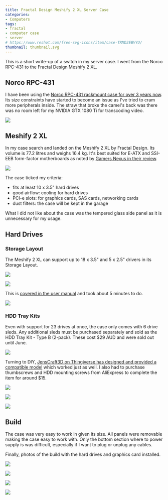 ```yaml
---
title: Fractal Design Meshify 2 XL Server Case
categories:
- Computers
tags:
- fractal
- computer case
- server
# https://www.reshot.com/free-svg-icons/item/case-TRMD2EBVYU/
thumbnail: thumbnail.svg
---
```


This is a short write-up of a switch in my server case. I went from the Norco RPC-431 to the Fractal Design Meshify 2 XL.

## Norco RPC-431

I have been using the [Norco RPC-431 rackmount case for over 3 years now](/my-72tb-freenas-server). Its size constraints have started to become an issue as I've tried to cram more peripherals inside. The straw that broke the camel's back was there was no room left for my NVIDIA GTX 1080 Ti for transcoding video.

![](norco.jpg)

## Meshify 2 XL

In my case search and landed on the Meshify 2 XL by Fractal Design. Its volume is 77.2 litres and weighs 16.4 kg. It's best suited for E-ATX and SSI-EEB form-factor motherboards as noted by [Gamers Nexus in their review](https://www.youtube.com/watch?v=sRFzaveNkOs).

![](meshify-2.jpg)

The case ticked my criteria:

- fits at least 10 x 3.5" hard drives
- good airflow: cooling for hard drives
- PCI-e slots: for graphics cards, SAS cards, networking cards
- dust filters: the case will be kept in the garage

What I did not like about the case was the tempered glass side panel as it is unnecessary for my usage.

## Hard Drives

### Storage Layout
The Meshify 2 XL can support up to 18 x 3.5" and 5 x 2.5" drivers in its Storage Layout.

![](fully-loaded.png)

![](fully-loaded-real.jpg)

This is [covered in the user manual](https://www.fractal-design.com/wp-content/uploads/2020/10/Meshify_2_XL_Manual-v.1-2020-05-13.pdf) and took about 5 minutes to do.

![](storage-layout.png)

### HDD Tray Kits

Even with support for 23 drives at once, the case only comes with 6 drive sleds. Any additional sleds must be purchased separately and sold as the HDD Tray Kit - Type B (2-pack). These cost $29 AUD and were sold out until June.

![](hdd-kit.png)

Turning to DIY, [JensCraft3D on Thingiverse has designed and provided a compatible model](https://www.thingiverse.com/thing:4487637) which worked just as well. I also had to purchase thumbscrews and HDD mounting screws from AliExpress to complete the item for around $15.

![](hdd-kit-printed.jpg)

![](thumbscrews.png)

![](mounting-screws.png)

## Build

The case was very easy to work in given its size. All panels were removable making the case easy to work with. Only the bottom section where to power supply is was difficult, especially if I want to plug or unplug any cables.

Finally, photos of the build with the hard drives and graphics card installed.

![](build2.jpg)

![](build3.jpg)

![](build4.jpg)

![](build5.jpg)
